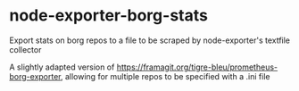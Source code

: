 # node-exporter-borg-stats
Export stats on borg repos to a file to be scraped by node-exporter's textfile collector

A slightly adapted version of https://framagit.org/tigre-bleu/prometheus-borg-exporter, allowing for multiple repos to be specified with a .ini file
